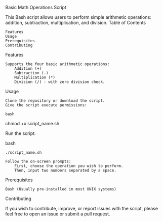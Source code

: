 Basic Math Operations Script

This Bash script allows users to perform simple arithmetic operations: addition, subtraction, multiplication, and division.
Table of Contents

    Features
    Usage
    Prerequisites
    Contributing

Features

    Supports the four basic arithmetic operations:
        Addition (+)
        Subtraction (-)
        Multiplication (*)
        Division (/) - with zero division check.

Usage

    Clone the repository or download the script.
    Give the script execute permissions:

    bash

chmod +x script_name.sh

Run the script:

bash

    ./script_name.sh

    Follow the on-screen prompts:
        First, choose the operation you wish to perform.
        Then, input two numbers separated by a space.

Prerequisites

    Bash (Usually pre-installed in most UNIX systems)

Contributing

If you wish to contribute, improve, or report issues with the script, please feel free to open an issue or submit a pull request.
